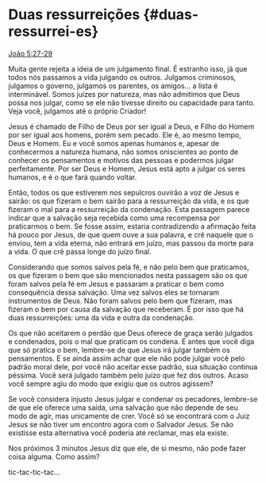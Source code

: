 # Duas ressurreições {#duas-ressurrei-es}

[João 5:27-29](http://bibliaonline.com.br/acf/jo/5/27-29)

Muita gente rejeita a ideia de um julgamento final. É estranho isso, já que todos nós passamos a vida julgando os outros. Julgamos criminosos, julgamos o governo, julgamos os parentes, os amigos... a lista é interminável. Somos juízes por natureza, mas não admitimos que Deus possa nos julgar, como se ele não tivesse direito ou capacidade para tanto. Veja você, julgamos até o próprio Criador!

Jesus é chamado de Filho de Deus por ser igual a Deus, e Filho do Homem por ser igual aos homens, porém sem pecado. Ele é, ao mesmo tempo, Deus e Homem. Eu e você somos apenas humanos e, apesar de conhecermos a natureza humana, não somos oniscientes ao ponto de conhecer os pensamentos e motivos das pessoas e podermos julgar perfeitamente. Por ser Deus e Homem, Jesus está apto a julgar os seres humanos, e é o que fará quando voltar.

Então, todos os que estiverem nos sepulcros ouvirão a voz de Jesus e sairão: os que fizeram o bem sairão para a ressurreição da vida, e os que fizeram o mal para a ressurreição da condenação. Esta passagem parece indicar que a salvação seja recebida como uma recompensa por praticarmos o bem. Se fosse assim, estaria contradizendo a afirmação feita há pouco por Jesus, de que quem ouve a sua palavra, e crê naquele que o enviou, tem a vida eterna, não entrará em juízo, mas passou da morte para a vida. O que crê passa longe do juízo final.

Considerando que somos salvos pela fé, e não pelo bem que praticamos, os que fizeram o bem que são mencionados nesta passagem são os que foram salvos pela fé em Jesus e passaram a praticar o bem como consequência dessa salvação. Uma vez salvos eles se tornaram instrumentos de Deus. Não foram salvos pelo bem que fizeram, mas fizeram o bem por causa da salvação que receberam. É por isso que há duas ressurreições: uma da vida e outra da condenação.

Os que não aceitarem o perdão que Deus oferece de graça serão julgados e condenados, pois o mal que praticam os condena. E antes que você diga que só pratica o bem, lembre-se de que Jesus irá julgar também os pensamentos. E se ainda assim achar que ele não pode julgar você pelo padrão moral dele, por você não aceitar esse padrão, sua situação continua péssima. Você será julgado também pelo juízo que fez dos outros. Acaso você sempre agiu do modo que exigiu que os outros agissem?

Se você considera injusto Jesus julgar e condenar os pecadores, lembre-se de que ele oferece uma saída, uma salvação que não depende de seu modo de agir, mas unicamente de crer. Você só se encontrará com o Juiz Jesus se não tiver um encontro agora com o Salvador Jesus. Se não existisse esta alternativa você poderia até reclamar, mas ela existe.

Nos próximos 3 minutos Jesus diz que ele, de si mesmo, não pode fazer coisa alguma. Como assim?

tic-tac-tic-tac...